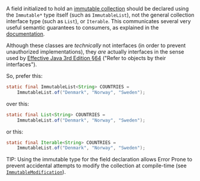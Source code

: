 A field initialized to hold an [immutable collection][javadoc] should be
declared using the `Immutable*` type itself (such as `ImmutableList`), not the
general collection interface type (such as `List`), or `Iterable`. This
communicates several very useful semantic guarantees to consumers, as explained
in the [documentation][javadoc].

Although these classes are *technically* not interfaces (in order to prevent
unauthorized implementations), they *are* actually interfaces in the sense used
by [Effective Java 3rd Edition §64][ej3e-64] ("Refer to objects by their
interfaces").

So, prefer this:

```java
static final ImmutableList<String> COUNTRIES =
    ImmutableList.of("Denmark", "Norway", "Sweden");
```

over this:

```java
static final List<String> COUNTRIES =
    ImmutableList.of("Denmark", "Norway", "Sweden");
```

or this:

```java
static final Iterable<String> COUNTRIES =
    ImmutableList.of("Denmark", "Norway", "Sweden");
```

TIP: Using the immutable type for the field declaration allows Error Prone to
prevent accidental attempts to modify the collection at compile-time (see
[`ImmutableModification`]).

[`ImmutableModification`]: https://errorprone.info/bugpattern/ImmutableModification

[ej3e-64]: https://books.google.com/books?id=BIpDDwAAQBAJ

[javadoc]: https://guava.dev/releases/snapshot-jre/api/docs/com/google/common/collect/ImmutableCollection.html
